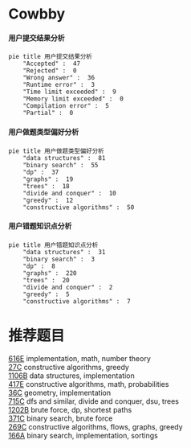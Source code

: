 # Cowbby

<!-- tabs:start -->



#### **用户提交结果分析**

```mermaid
pie title 用户提交结果分析
    "Accepted" :  47
    "Rejected" :  0
    "Wrong answer" :  36
    "Runtime error" :  3
    "Time limit exceeded" :  9
    "Memory limit exceeded" :  0
    "Compilation error" :  5
    "Partial" :  0
```

#### **用户做题类型偏好分析**

```mermaid
pie title 用户做题类型偏好分析
    "data structures" :  81
    "binary search" :  55
    "dp" :  37
    "graphs" :  19
    "trees" :  18
    "divide and conquer" :  10
    "greedy" :  12
    "constructive algorithms" :  50
```
#### **用户错题知识点分析**

```mermaid
pie title 用户错题知识点分析
    "data structures" :  31
    "binary search" :  3
    "dp" :  8
    "graphs" :  220
    "trees" :  20
    "divide and conquer" :  2
    "greedy" :  5
    "constructive algorithms" :  7
```



<!-- tabs:end -->
# 推荐题目
[616E](https://codeforces.com/contest/616/problem/E)		implementation,
                        math,
                        number theory		  
[27C](https://codeforces.com/contest/27/problem/C)		constructive algorithms,
                        greedy		  
[1106B](https://codeforces.com/contest/1106/problem/B)		data structures,
                        implementation		  
[417E](https://codeforces.com/contest/417/problem/E)		constructive algorithms,
                        math,
                        probabilities		  
[36C](https://codeforces.com/contest/36/problem/C)		geometry,
                        implementation		  
[715C](https://codeforces.com/contest/715/problem/C)		dfs and similar,
                        divide and conquer,
                        dsu,
                        trees		  
[1202B](https://codeforces.com/contest/1202/problem/B)		brute force,
                        dp,
                        shortest paths		  
[371C](https://codeforces.com/contest/371/problem/C)		binary search,
                        brute force		  
[269C](https://codeforces.com/contest/269/problem/C)		constructive algorithms,
                        flows,
                        graphs,
                        greedy		  
[166A](https://codeforces.com/contest/166/problem/A)		binary search,
                        implementation,
                        sortings		  

